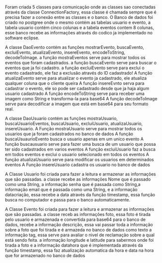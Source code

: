 Foram criada 5 classes para comunicação onde as classes sao conectadas através da classe ConnectionFactory, essa classe é chamada sempre que é precisa fazer a conexão entre as classes e o banco.
O Banco de dados foi criado no postgree onde o mesmo contém as tabelas usuario e evento, a tabela usuario contém cinco colunas e a tabela eventos contem 8 colunas, esse banco recebe as informações através do codico ja implementado no software eclipse.

A classe DaoEvento contém as funções mostrarEvento, buscaEvento, excluiEvento, atualizaEvento, insereEvento, encodeToString, decodeToImage. 
a função mostraEventos serve para mostrar todos os eventos que foram cadastrados.
a função buscaEvento serve para buscar o eventos que ja foi cadastro.
a função excluiEvento serve para exclui o evento cadastrado, ele faz a exclusão através do ID cadastrado!
A função atualizaEvento serve para atualizar o evento ja cadastrado, ele atualiza qualquer coluna que o cliente queira
A função insereEvnto serva para cadastrar o evento, ele so pode ser cadastrado desde que ja haja algum usuario cadastrado
A função encodeToString serve para receber uma imagem como String e transforma-la para base64
A função decodeToImage serve para decodificar a imagem que está em base64 para seu formato real.

A classe  DaoUsuario contém as funções mostraUsuario, buscaUsuarioEventos, buscaUsuario, excluiUsuario, atualizaUsuario, insereUsuario.
A Função mostraUsuario serve para mostrar todos os usuarios que ja foram cadastrados no banco de dados
A função buscaUsuaurioEvento busca o usuario apenas em um unico evento
A função buscausuario serve para fazer uma busca de um usuario que possa ter sido cadastrados em varios eventos
A função excluiUsuario faz a busca em todos eventos e exclui o usuario selecionado em todos os eventos
A função atualizaUsuario serve para modificar os usuarios em determinados eventos
A Função insereUsuario cadastra os usuario no banco de dados

A Classe Usuario foi criada para fazer a leitura e armazenar as informações que são passadas.
a classe recebe as informações Nome que é passado como uma String, a informação senha que é passada como String,a informação email que é passada como uma String, e a informação datacriação, essa recebe a data através da função timestamp, essa função busca no computador e passa para o banco automaticamente.

A Classe Evento foi criada para fazer a leitura e armazenar as informações que são passadas.
a classe receb as informações foto, essa foto é tirada pelo usuario e armazenada e convertida para base64 para o banco de dados, recebe a informação descrição, essa vai passar toda a informação sobre a foto que foi tirada e é armazeda no banco de dados como texto
a informação tag, essa serve para avaliar o nivel de reclamação sobre a qual está sendo feita.
a informação longitude e latitude para sabermos onde foi tirada a foto
e a informação datahora que é implementada através da função timestamp, essa faz atualização automatica da hora e data na hora que for armazenado no banco de dados
